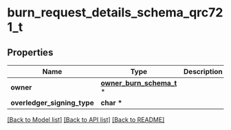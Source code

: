 # burn_request_details_schema_qrc721_t

## Properties
Name | Type | Description | Notes
------------ | ------------- | ------------- | -------------
**owner** | [**owner_burn_schema_t**](owner_burn_schema.md) \* |  | [optional] 
**overledger_signing_type** | **char \*** |  | [optional] 

[[Back to Model list]](../README.md#documentation-for-models) [[Back to API list]](../README.md#documentation-for-api-endpoints) [[Back to README]](../README.md)


